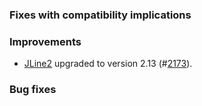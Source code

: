   [JLine2]: https://github.com/jline/jline2
  [2173]: https://github.com/sbt/sbt/pull/2173

### Fixes with compatibility implications

### Improvements

- [JLine2][] upgraded to version 2.13 (#[2173][2173]).

### Bug fixes
